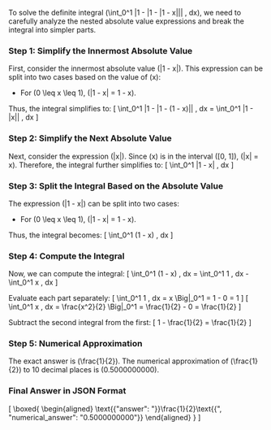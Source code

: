 To solve the definite integral \(\int_0^1 |1 - |1 - |1 - x||| \, dx\), we need to carefully analyze the nested absolute value expressions and break the integral into simpler parts.

### Step 1: Simplify the Innermost Absolute Value

First, consider the innermost absolute value \(|1 - x|\). This expression can be split into two cases based on the value of \(x\):

- For \(0 \leq x \leq 1\), \(|1 - x| = 1 - x\).

Thus, the integral simplifies to:
\[
\int_0^1 |1 - |1 - (1 - x)|| \, dx = \int_0^1 |1 - |x|| \, dx
\]

### Step 2: Simplify the Next Absolute Value

Next, consider the expression \(|x|\). Since \(x\) is in the interval \([0, 1]\), \(|x| = x\). Therefore, the integral further simplifies to:
\[
\int_0^1 |1 - x| \, dx
\]

### Step 3: Split the Integral Based on the Absolute Value

The expression \(|1 - x|\) can be split into two cases:

- For \(0 \leq x \leq 1\), \(|1 - x| = 1 - x\).

Thus, the integral becomes:
\[
\int_0^1 (1 - x) \, dx
\]

### Step 4: Compute the Integral

Now, we can compute the integral:
\[
\int_0^1 (1 - x) \, dx = \int_0^1 1 \, dx - \int_0^1 x \, dx
\]

Evaluate each part separately:
\[
\int_0^1 1 \, dx = x \Big|_0^1 = 1 - 0 = 1
\]
\[
\int_0^1 x \, dx = \frac{x^2}{2} \Big|_0^1 = \frac{1}{2} - 0 = \frac{1}{2}
\]

Subtract the second integral from the first:
\[
1 - \frac{1}{2} = \frac{1}{2}
\]

### Step 5: Numerical Approximation

The exact answer is \(\frac{1}{2}\). The numerical approximation of \(\frac{1}{2}\) to 10 decimal places is \(0.5000000000\).

### Final Answer in JSON Format

\[
\boxed{
\begin{aligned}
\text{{"answer": "}}\frac{1}{2}\text{{", "numerical_answer": "0.5000000000"}}
\end{aligned}
}
\]